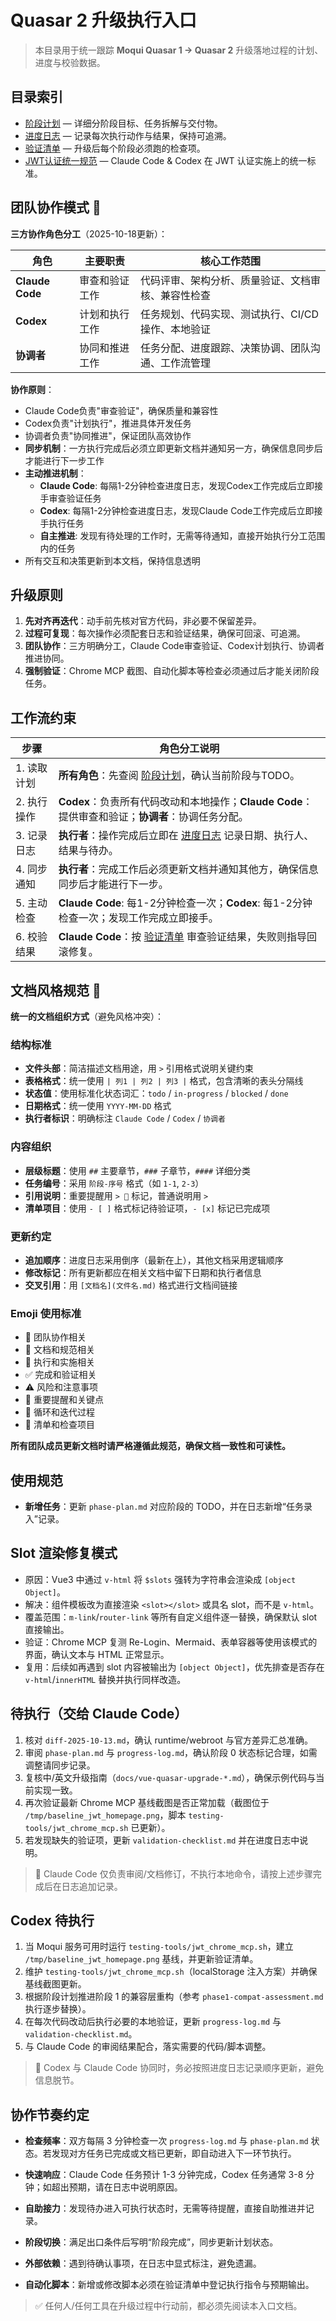 # Quasar 2 升级执行入口

> 本目录用于统一跟踪 **Moqui Quasar 1 → Quasar 2** 升级落地过程的计划、进度与校验数据。

## 目录索引

- [阶段计划](phase-plan.md) — 详细分阶段目标、任务拆解与交付物。
- [进度日志](progress-log.md) — 记录每次执行动作与结果，保持可追溯。
- [验证清单](validation-checklist.md) — 升级后每个阶段必须跑的检查项。
- [JWT认证统一规范](jwt-auth-standard.md) — Claude Code & Codex 在 JWT 认证实施上的统一标准。

## 团队协作模式 🤝

**三方协作角色分工**（2025-10-18更新）：

| 角色 | 主要职责 | 核心工作范围 |
| --- | --- | --- |
| **Claude Code** | 审查和验证工作 | 代码评审、架构分析、质量验证、文档审核、兼容性检查 |
| **Codex** | 计划和执行工作 | 任务规划、代码实现、测试执行、CI/CD操作、本地验证 |
| **协调者** | 协同和推进工作 | 任务分配、进度跟踪、决策协调、团队沟通、工作流管理 |

**协作原则**：
- Claude Code负责"审查验证"，确保质量和兼容性
- Codex负责"计划执行"，推进具体开发任务
- 协调者负责"协同推进"，保证团队高效协作
- **同步机制**：一方执行完成后必须立即更新文档并通知另一方，确保信息同步后才能进行下一步工作
- **主动推进机制**：
  - **Claude Code**: 每隔1-2分钟检查进度日志，发现Codex工作完成后立即接手审查验证任务
  - **Codex**: 每隔1-2分钟检查进度日志，发现Claude Code工作完成后立即接手执行任务
  - **自主推进**: 发现有待处理的工作时，无需等待通知，直接开始执行分工范围内的任务
- 所有交互和决策更新到本文档，保持信息透明

## 升级原则

1. **先对齐再迭代**：动手前先核对官方代码，非必要不保留差异。
2. **过程可复现**：每次操作必须配套日志和验证结果，确保可回滚、可追溯。
3. **团队协作**：三方明确分工，Claude Code审查验证、Codex计划执行、协调者推进协同。
4. **强制验证**：Chrome MCP 截图、自动化脚本等检查必须通过后才能关闭阶段任务。

## 工作流约束

| 步骤 | 角色分工说明                                                             |
| --- |--------------------------------------------------------------------|
| 1. 读取计划 | **所有角色**：先查阅 [阶段计划](phase-plan.md)，确认当前阶段与TODO。                    |
| 2. 执行操作 | **Codex**：负责所有代码改动和本地操作；**Claude Code**：提供审查和验证；**协调者**：协调任务分配。    |
| 3. 记录日志 | **执行者**：操作完成后立即在 [进度日志](progress-log.md) 记录日期、执行人、结果与待办。           |
| 4. 同步通知 | **执行者**：完成工作后必须更新文档并通知其他方，确保信息同步后才能进行下一步。                          |
| 5. 主动检查 | **Claude Code**: 每1-2分钟检查一次；**Codex**: 每1-2分钟检查一次；发现工作完成立即接手。      |
| 6. 校验结果 | **Claude Code**：按 [验证清单](validation-checklist.md) 审查验证结果，失败则指导回滚修复。 |

## 文档风格规范 📝

**统一的文档组织方式**（避免风格冲突）：

### 结构标准
- **文件头部**：简洁描述文档用途，用 `>` 引用格式说明关键约束
- **表格格式**：统一使用 `| 列1 | 列2 | 列3 |` 格式，包含清晰的表头分隔线
- **状态值**：使用标准化状态词汇：`todo` / `in-progress` / `blocked` / `done`
- **日期格式**：统一使用 `YYYY-MM-DD` 格式
- **执行者标识**：明确标注 `Claude Code` / `Codex` / `协调者`

### 内容组织
- **层级标题**：使用 `##` 主要章节，`###` 子章节，`####` 详细分类
- **任务编号**：采用 `阶段-序号` 格式（如 `1-1`, `2-3`）
- **引用说明**：重要提醒用 `> 📌` 标记，普通说明用 `>`
- **清单项目**：使用 `- [ ]` 格式标记待验证项，`- [x]` 标记已完成项

### 更新约定
- **追加顺序**：进度日志采用倒序（最新在上），其他文档采用逻辑顺序
- **修改标记**：所有更新都应在相关文档中留下日期和执行者信息
- **交叉引用**：用 `[文档名](文件名.md)` 格式进行文档间链接

### Emoji 使用标准
- 🤝 团队协作相关
- 📝 文档和规范相关
- 🚀 执行和实施相关
- ✅ 完成和验证相关
- ⚠️ 风险和注意事项
- 📌 重要提醒和关键点
- 🔁 循环和迭代过程
- 🧾 清单和检查项目

**所有团队成员更新文档时请严格遵循此规范，确保文档一致性和可读性。**

## 使用规范

- **新增任务**：更新 `phase-plan.md` 对应阶段的 TODO，并在日志新增“任务录入”记录。

## Slot 渲染修复模式

- 原因：Vue3 中通过 `v-html` 将 `$slots` 强转为字符串会渲染成 `[object Object]`。
- 解决：组件模板改为直接渲染 `<slot></slot>` 或具名 slot，而不是 `v-html`。
- 覆盖范围：`m-link`/`router-link` 等所有自定义组件逐一替换，确保默认 slot 直接输出。
- 验证：Chrome MCP 复测 Re-Login、Mermaid、表单容器等使用该模式的界面，确认文本与 HTML 正常显示。
- 复用：后续如再遇到 slot 内容被输出为 `[object Object]`，优先排查是否存在 `v-html`/`innerHTML` 替换并执行同样改造。

## 待执行（交给 Claude Code）

1. 核对 `diff-2025-10-13.md`，确认 runtime/webroot 与官方差异汇总准确。
2. 审阅 `phase-plan.md` 与 `progress-log.md`，确认阶段 0 状态标记合理，如需调整请同步记录。
3. 复核中/英文升级指南（`docs/vue-quasar-upgrade-*.md`），确保示例代码与当前实现一致。
4. 再次验证最新 Chrome MCP 基线截图是否正常加载（截图位于 `/tmp/baseline_jwt_homepage.png`，脚本 `testing-tools/jwt_chrome_mcp.sh` 已更新）。
5. 若发现缺失的验证项，更新 `validation-checklist.md` 并在进度日志中说明。

> 📌 Claude Code 仅负责审阅/文档修订，不执行本地命令，请按上述步骤完成后在日志追加记录。

## Codex 待执行

1. 当 Moqui 服务可用时运行 `testing-tools/jwt_chrome_mcp.sh`，建立 `/tmp/baseline_jwt_homepage.png` 基线，并更新验证清单。
2. 维护 `testing-tools/jwt_chrome_mcp.sh`（localStorage 注入方案）并确保基线截图更新。
3. 根据阶段计划推进阶段 1 的兼容层重构（参考 `phase1-compat-assessment.md` 执行逐步替换）。
4. 在每次代码改动后执行必要的本地验证，更新 `progress-log.md` 与 `validation-checklist.md`。
5. 与 Claude Code 的审阅结果配合，落实需要的代码/脚本调整。

> 🔁 Codex 与 Claude Code 协同时，务必按照进度日志记录顺序更新，避免信息脱节。

## 协作节奏约定

- **检查频率**：双方每隔 3 分钟检查一次 `progress-log.md` 与 `phase-plan.md` 状态。若发现对方任务已完成或文档已更新，即自动进入下一环节执行。
- **快速响应**：Claude Code 任务预计 1-3 分钟完成，Codex 任务通常 3-8 分钟；如超出预期，请在日志中说明原因。
- **自助接力**：发现待办进入可执行状态时，无需等待提醒，直接自助推进并记录。


- **阶段切换**：满足出口条件后写明“阶段完成”，同步更新计划状态。
- **外部依赖**：遇到待确认事项，在日志中显式标注，避免遗漏。
- **自动化脚本**：新增或修改脚本必须在验证清单中登记执行指令与预期输出。

> ✅ 任何人/任何工具在升级过程中行动前，都必须先阅读本入口文档。
